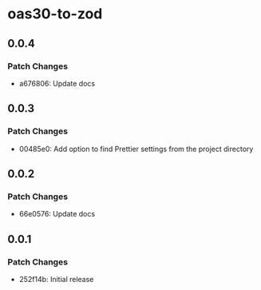 # oas30-to-zod

## 0.0.4

### Patch Changes

- a676806: Update docs

## 0.0.3

### Patch Changes

- 00485e0: Add option to find Prettier settings from the project directory

## 0.0.2

### Patch Changes

- 66e0576: Update docs

## 0.0.1

### Patch Changes

- 252f14b: Initial release
